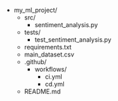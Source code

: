 - my_ml_project/
  - src/
    - sentiment_analysis.py
  - tests/
    - test_sentiment_analysis.py
  - requirements.txt
  - main_dataset.csv
  - .github/
    - workflows/
      - ci.yml
      - cd.yml
  - README.md
